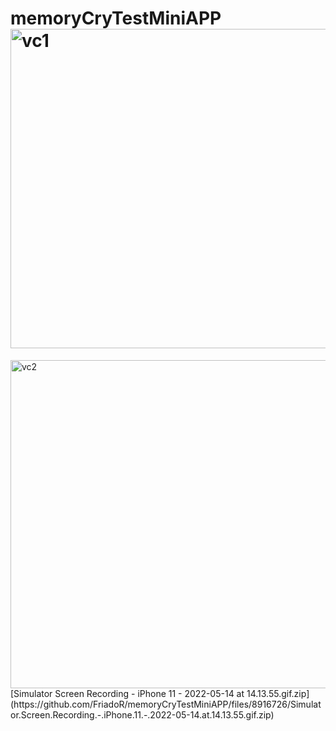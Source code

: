 # memoryCryTestMiniAPP<img width="511" alt="vc1" src="https://user-images.githubusercontent.com/103481753/174018245-b81663f4-e941-4eef-a285-05887cecd3aa.png">
<img width="525" alt="vc2" src="https://user-images.githubusercontent.com/103481753/174018270-d7bb0665-ef76-4405-ada4-8b117fd0b6bd.png">
[Simulator Screen Recording - iPhone 11 - 2022-05-14 at 14.13.55.gif.zip](https://github.com/FriadoR/memoryCryTestMiniAPP/files/8916726/Simulator.Screen.Recording.-.iPhone.11.-.2022-05-14.at.14.13.55.gif.zip)
